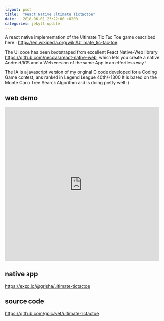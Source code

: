 ```yaml
---
layout: post
title:  "React Native Ultimate Tictactoe"
date:   2018-06-01 23:22:00 +0200
categories: jekyll update
---
```


A react native implementation of the Ultimate Tic Tac Toe game described here : <https://en.wikipedia.org/wiki/Ultimate_tic-tac-toe>.

The UI code has been bootstraped from excellent React Native-Web library <https://github.com/necolas/react-native-web>, which lets you create a native Android/IOS and a Web version of the same App in an effortless way !

The IA is a javascript version of my original C code developed for a Coding Game contest, ans ranked in Legend League 40th/+1300
It is based on the Monte Carlo Tree Search Algorithm and is doing pretty well :)

## web demo
<iframe width='500px' height='500px' src='https://gpicavet.github.io/assets/ultimate-tictactoe/index.html' frameborder="0" allowfullscreen ></iframe>
 

## native app
https://expo.io/@grisha/ultimate-tictactoe

## source code
<https://github.com/gpicavet/ultimate-tictactoe>
